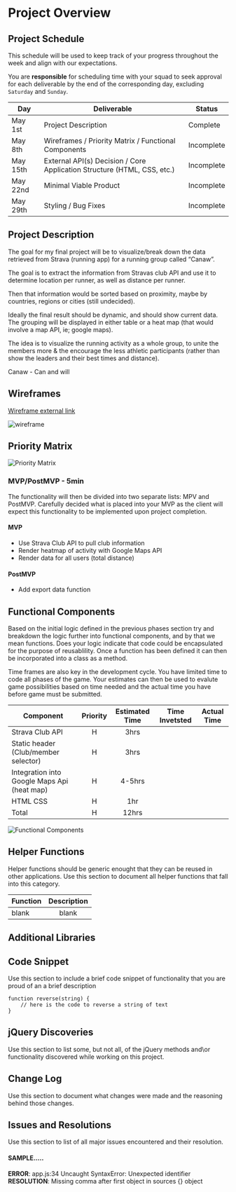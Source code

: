 # Project Overview

## Project Schedule

This schedule will be used to keep track of your progress throughout the week and align with our expectations.  

You are **responsible** for scheduling time with your squad to seek approval for each deliverable by the end of the corresponding day, excluding `Saturday` and `Sunday`.

|  Day | Deliverable | Status
|---|---| ---|
|May 1st| Project Description | Complete
|May 8th| Wireframes / Priority Matrix / Functional Components | Incomplete
|May 15th| External API(s) Decision / Core Application Structure (HTML, CSS, etc.) | Incomplete
|May 22nd| Minimal Viable Product | Incomplete
|May 29th| Styling / Bug Fixes | Incomplete


## Project Description

The goal for my final project will be to visualize/break down the data retrieved from Strava (running app) for a running group called “Canaw”.


The goal is to extract the information from Stravas club API and use it to determine location per runner, as well as distance per runner.

Then that information would be sorted based on proximity, maybe by countries, regions or cities (still undecided).

Ideally the final result should be dynamic, and should show current data. The grouping will be displayed in either table or a heat map (that would involve a map API, ie; google maps).

The idea is to visualize the running activity as a whole group, to unite the members more & the encourage the less athletic participants (rather than show the leaders and their best times and distance).

Canaw - Can and will

## Wireframes
[Wireframe external link](https://wireframe.cc/txJUm1)

![wireframe](https://res.cloudinary.com/lexstar828/image/upload/v1525991882/wireframe1.1.jpg)


## Priority Matrix


 ![Priority Matrix](https://res.cloudinary.com/lexstar828/image/upload/v1526414525/matrixp.jpg)
  

### MVP/PostMVP - 5min

The functionality will then be divided into two separate lists: MPV and PostMVP.  Carefully decided what is placed into your MVP as the client will expect this functionality to be implemented upon project completion.  

#### MVP 

- Use Strava Club API to pull club information
- Render heatmap of activity with Google Maps API
- Render data for all users (total distance) 


#### PostMVP 

- Add export data function

## Functional Components

Based on the initial logic defined in the previous  phases section try and breakdown the logic further into functional components, and by that we mean functions.  Does your logic indicate that code could be encapsulated for the purpose of reusablility.  Once a function has been defined it can then be incorporated into a class as a method. 

Time frames are also key in the development cycle.  You have limited time to code all phases of the game.  Your estimates can then be used to evalute game possibilities based on time needed and the actual time you have before game must be submitted. 

| Component | Priority | Estimated Time | Time Invetsted | Actual Time |
| --- | :---: |  :---: | :---: | :---: |
| Strava Club API | H | 3hrs| | |
| Static header (Club/member selector) | H | 3hrs|  |  |
| Integration into Google Maps Api (heat map) | H | 4-5hrs| | |
| HTML CSS | H | 1hr| | |
| Total | H | 12hrs|  |  |

![Functional Components](https://res.cloudinary.com/lexstar828/image/upload/v1525992189/pm.png)

## Helper Functions
Helper functions should be generic enought that they can be reused in other applications. Use this section to document all helper functions that fall into this category.

| Function | Description | 
| --- | :---: |  
| blank | blank | 

## Additional Libraries
 
 

## Code Snippet

Use this section to include a brief code snippet of functionality that you are proud of an a brief description  

```
function reverse(string) {
	// here is the code to reverse a string of text
}
```

## jQuery Discoveries
 Use this section to list some, but not all, of the jQuery methods and\or functionality discovered while working on this project.

## Change Log
 Use this section to document what changes were made and the reasoning behind those changes.  

## Issues and Resolutions
 Use this section to list of all major issues encountered and their resolution.

#### SAMPLE.....
**ERROR**: app.js:34 Uncaught SyntaxError: Unexpected identifier                                
**RESOLUTION**: Missing comma after first object in sources {} object
